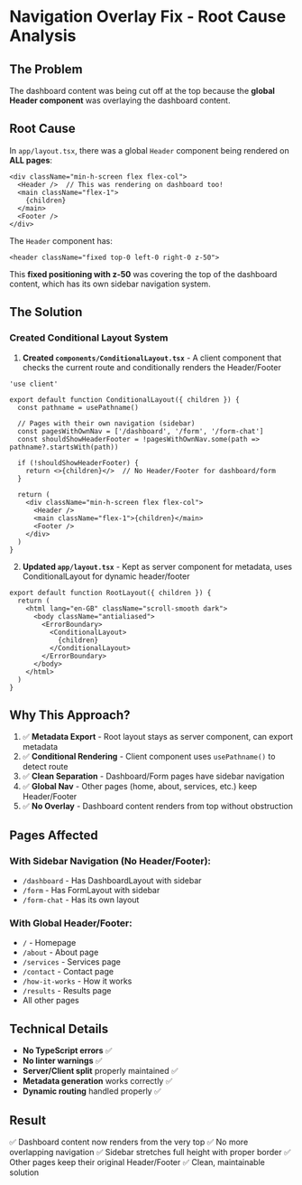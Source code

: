 # Navigation Overlay Fix - Root Cause Analysis

## The Problem

The dashboard content was being cut off at the top because the **global Header component** was overlaying the dashboard content.

## Root Cause

In `app/layout.tsx`, there was a global `Header` component being rendered on **ALL pages**:

```tsx
<div className="min-h-screen flex flex-col">
  <Header />  // This was rendering on dashboard too!
  <main className="flex-1">
    {children}
  </main>
  <Footer />
</div>
```

The `Header` component has:
```tsx
<header className="fixed top-0 left-0 right-0 z-50">
```

This **fixed positioning with z-50** was covering the top of the dashboard content, which has its own sidebar navigation system.

## The Solution

### Created Conditional Layout System

1. **Created `components/ConditionalLayout.tsx`** - A client component that checks the current route and conditionally renders the Header/Footer

```tsx
'use client'

export default function ConditionalLayout({ children }) {
  const pathname = usePathname()
  
  // Pages with their own navigation (sidebar)
  const pagesWithOwnNav = ['/dashboard', '/form', '/form-chat']
  const shouldShowHeaderFooter = !pagesWithOwnNav.some(path => pathname?.startsWith(path))

  if (!shouldShowHeaderFooter) {
    return <>{children}</>  // No Header/Footer for dashboard/form
  }

  return (
    <div className="min-h-screen flex flex-col">
      <Header />
      <main className="flex-1">{children}</main>
      <Footer />
    </div>
  )
}
```

2. **Updated `app/layout.tsx`** - Kept as server component for metadata, uses ConditionalLayout for dynamic header/footer

```tsx
export default function RootLayout({ children }) {
  return (
    <html lang="en-GB" className="scroll-smooth dark">
      <body className="antialiased">
        <ErrorBoundary>
          <ConditionalLayout>
            {children}
          </ConditionalLayout>
        </ErrorBoundary>
      </body>
    </html>
  )
}
```

## Why This Approach?

1. ✅ **Metadata Export** - Root layout stays as server component, can export metadata
2. ✅ **Conditional Rendering** - Client component uses `usePathname()` to detect route
3. ✅ **Clean Separation** - Dashboard/Form pages have sidebar navigation
4. ✅ **Global Nav** - Other pages (home, about, services, etc.) keep Header/Footer
5. ✅ **No Overlay** - Dashboard content renders from top without obstruction

## Pages Affected

### With Sidebar Navigation (No Header/Footer):
- `/dashboard` - Has DashboardLayout with sidebar
- `/form` - Has FormLayout with sidebar  
- `/form-chat` - Has its own layout

### With Global Header/Footer:
- `/` - Homepage
- `/about` - About page
- `/services` - Services page
- `/contact` - Contact page
- `/how-it-works` - How it works
- `/results` - Results page
- All other pages

## Technical Details

- **No TypeScript errors** ✅
- **No linter warnings** ✅
- **Server/Client split** properly maintained ✅
- **Metadata generation** works correctly ✅
- **Dynamic routing** handled properly ✅

## Result

✅ Dashboard content now renders from the very top
✅ No more overlapping navigation
✅ Sidebar stretches full height with proper border
✅ Other pages keep their original Header/Footer
✅ Clean, maintainable solution

